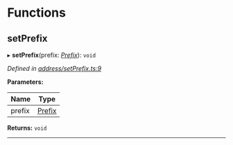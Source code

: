 

# Functions

<a id="setprefix"></a>

##  setPrefix

▸ **setPrefix**(prefix: *[Prefix](_address_types_.md#prefix)*): `void`

*Defined in [address/setPrefix.ts:9](https://github.com/polkadot-js/common/blob/1ac6c26/packages/keyring/src/address/setPrefix.ts#L9)*

**Parameters:**

| Name | Type |
| ------ | ------ |
| prefix | [Prefix](_address_types_.md#prefix) |

**Returns:** `void`

___

